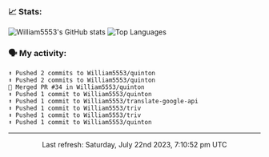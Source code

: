 ### 📈 Stats:
![William5553's GitHub stats](https://github-readme-stats.vercel.app/api?username=william5553&show_icons=true&theme=dark&include_all_commits=true&count_private=true&hide_border=true)
![Top Languages](https://github-readme-stats.vercel.app/api/top-langs/?username=william5553&langs_count=10&layout=compact&theme=dark&include_all_commits=true&count_private=true&hide_border=true)

### 🗣 My activity:
```
⬆️ Pushed 2 commits to William5553/quinton
⬆️ Pushed 2 commits to William5553/quinton
🎉 Merged PR #34 in William5553/quinton
⬆️ Pushed 1 commit to William5553/quinton
⬆️ Pushed 1 commit to William5553/translate-google-api
⬆️ Pushed 1 commit to William5553/triv
⬆️ Pushed 1 commit to William5553/triv
⬆️ Pushed 1 commit to William5553/quinton
```

------------
<p align="center">Last refresh: Saturday, July 22nd 2023, 7:10:52 pm UTC</p>
